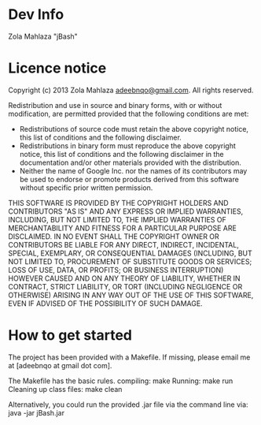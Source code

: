 Dev Info
============
Zola Mahlaza
"jBash"

Licence notice
==============
Copyright (c) 2013 Zola Mahlaza <adeebnqo@gmail.com>. All rights reserved.

Redistribution and use in source and binary forms, with or without
modification, are permitted provided that the following conditions are
met:

   * Redistributions of source code must retain the above copyright
notice, this list of conditions and the following disclaimer.
   * Redistributions in binary form must reproduce the above
copyright notice, this list of conditions and the following disclaimer
in the documentation and/or other materials provided with the
distribution.
   * Neither the name of Google Inc. nor the names of its
contributors may be used to endorse or promote products derived from
this software without specific prior written permission.

THIS SOFTWARE IS PROVIDED BY THE COPYRIGHT HOLDERS AND CONTRIBUTORS
"AS IS" AND ANY EXPRESS OR IMPLIED WARRANTIES, INCLUDING, BUT NOT
LIMITED TO, THE IMPLIED WARRANTIES OF MERCHANTABILITY AND FITNESS FOR
A PARTICULAR PURPOSE ARE DISCLAIMED. IN NO EVENT SHALL THE COPYRIGHT
OWNER OR CONTRIBUTORS BE LIABLE FOR ANY DIRECT, INDIRECT, INCIDENTAL,
SPECIAL, EXEMPLARY, OR CONSEQUENTIAL DAMAGES (INCLUDING, BUT NOT
LIMITED TO, PROCUREMENT OF SUBSTITUTE GOODS OR SERVICES; LOSS OF USE,
DATA, OR PROFITS; OR BUSINESS INTERRUPTION) HOWEVER CAUSED AND ON ANY
THEORY OF LIABILITY, WHETHER IN CONTRACT, STRICT LIABILITY, OR TORT
(INCLUDING NEGLIGENCE OR OTHERWISE) ARISING IN ANY WAY OUT OF THE USE
OF THIS SOFTWARE, EVEN IF ADVISED OF THE POSSIBILITY OF SUCH DAMAGE.


How to get started
===================

The project has been provided with a Makefile. If missing, please email me
at [adeebnqo at gmail dot com].

The Makefile has the basic rules.
compiling:
	make
Running:
	make run
Cleaning up class files:
	make clean

Alternatively, you could run the provided .jar file via the command line via:
	java -jar jBash.jar
